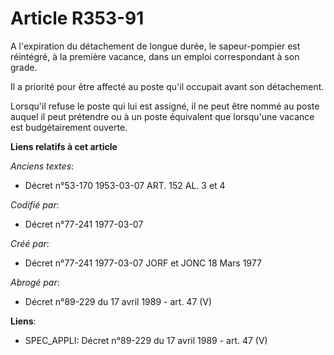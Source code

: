 # Article R353-91

A l'expiration du détachement de longue durée, le sapeur-pompier est réintégré, à la première vacance, dans un emploi
correspondant à son grade.

Il a priorité pour être affecté au poste qu'il occupait avant son détachement.

Lorsqu'il refuse le poste qui lui est assigné, il ne peut être nommé au poste auquel il peut prétendre ou à un poste
équivalent que lorsqu'une vacance est budgétairement ouverte.

**Liens relatifs à cet article**

_Anciens textes_:

  - Décret n°53-170 1953-03-07 ART. 152 AL. 3 et 4

_Codifié par_:

  - Décret n°77-241 1977-03-07

_Créé par_:

  - Décret n°77-241 1977-03-07 JORF et JONC 18 Mars 1977

_Abrogé par_:

  - Décret n°89-229 du 17 avril 1989 - art. 47 (V)

**Liens**:

  - SPEC_APPLI: Décret n°89-229 du 17 avril 1989 - art. 47 (V)
